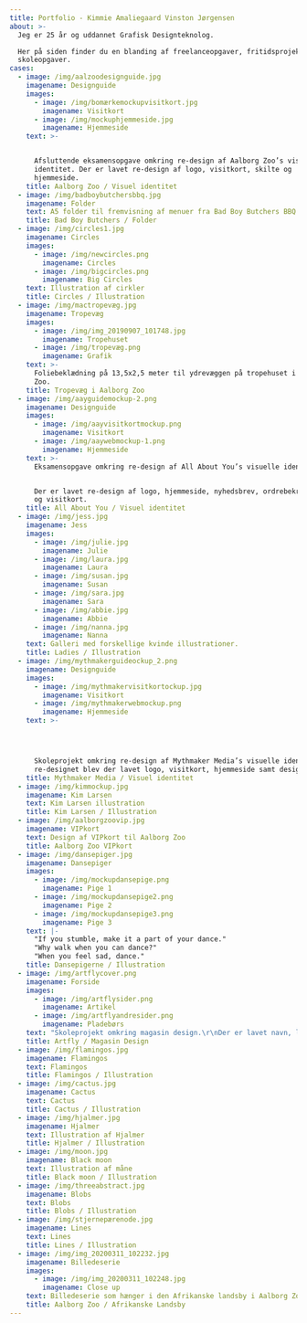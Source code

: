 ```yaml
---
title: Portfolio - Kimmie Amaliegaard Vinston Jørgensen
about: >-
  Jeg er 25 år og uddannet Grafisk Designteknolog.

  Her på siden finder du en blanding af freelanceopgaver, fritidsprojekter samt
  skoleopgaver.
cases:
  - image: /img/aalzoodesignguide.jpg
    imagename: Designguide
    images:
      - image: /img/bomærkemockupvisitkort.jpg
        imagename: Visitkort
      - image: /img/mockuphjemmeside.jpg
        imagename: Hjemmeside
    text: >-


      Afsluttende eksamensopgave omkring re-design af Aalborg Zoo’s visuelle
      identitet. Der er lavet re-design af logo, visitkort, skilte og
      hjemmeside.
    title: Aalborg Zoo / Visuel identitet
  - image: /img/badboybutchersbbq.jpg
    imagename: Folder
    text: A5 folder til fremvisning af menuer fra Bad Boy Butchers BBQ
    title: Bad Boy Butchers / Folder
  - image: /img/circles1.jpg
    imagename: Circles
    images:
      - image: /img/newcircles.png
        imagename: Circles
      - image: /img/bigcircles.png
        imagename: Big Circles
    text: Illustration af cirkler
    title: Circles / Illustration
  - image: /img/mactropevæg.jpg
    imagename: Tropevæg
    images:
      - image: /img/img_20190907_101748.jpg
        imagename: Tropehuset
      - image: /img/tropevæg.png
        imagename: Grafik
    text: >-
      Foliebeklædning på 13,5x2,5 meter til ydrevæggen på tropehuset i Aalborg
      Zoo.
    title: Tropevæg i Aalborg Zoo
  - image: /img/aayguidemockup-2.png
    imagename: Designguide
    images:
      - image: /img/aayvisitkortmockup.png
        imagename: Visitkort
      - image: /img/aaywebmockup-1.png
        imagename: Hjemmeside
    text: >-
      Eksamensopgave omkring re-design af All About You’s visuelle identitet.


      Der er lavet re-design af logo, hjemmeside, nyhedsbrev, ordrebekræftelse
      og visitkort.
    title: All About You / Visuel identitet
  - image: /img/jess.jpg
    imagename: Jess
    images:
      - image: /img/julie.jpg
        imagename: Julie
      - image: /img/laura.jpg
        imagename: Laura
      - image: /img/susan.jpg
        imagename: Susan
      - image: /img/sara.jpg
        imagename: Sara
      - image: /img/abbie.jpg
        imagename: Abbie
      - image: /img/nanna.jpg
        imagename: Nanna
    text: Galleri med forskellige kvinde illustrationer.
    title: Ladies / Illustration
  - image: /img/mythmakerguideockup_2.png
    imagename: Designguide
    images:
      - image: /img/mythmakervisitkortockup.jpg
        imagename: Visitkort
      - image: /img/mythmakerwebmockup.png
        imagename: Hjemmeside
    text: >-




      Skoleprojekt omkring re-design af Mythmaker Media’s visuelle identitet. I
      re-designet blev der lavet logo, visitkort, hjemmeside samt design guide.
    title: Mythmaker Media / Visuel identitet
  - image: /img/kimmockup.jpg
    imagename: Kim Larsen
    text: Kim Larsen illustration
    title: Kim Larsen / Illustration
  - image: /img/aalborgzoovip.jpg
    imagename: VIPkort
    text: Design af VIPkort til Aalborg Zoo
    title: Aalborg Zoo VIPkort
  - image: /img/dansepiger.jpg
    imagename: Dansepiger
    images:
      - image: /img/mockupdansepige.png
        imagename: Pige 1
      - image: /img/mockupdansepige2.png
        imagename: Pige 2
      - image: /img/mockupdansepige3.png
        imagename: Pige 3
    text: |-
      "If you stumble, make it a part of your dance."
      "Why walk when you can dance?"
      "When you feel sad, dance."
    title: Dansepigerne / Illustration
  - image: /img/artflycover.png
    imagename: Forside
    images:
      - image: /img/artflysider.png
        imagename: Artikel
      - image: /img/artflyandresider.png
        imagename: Pladebørs
    text: "Skoleprojekt omkring magasin design.\r\nDer er lavet navn, logo, forside med et billede fra en anden kunstner, indersider, samt en designguide"
    title: Artfly / Magasin Design
  - image: /img/flamingos.jpg
    imagename: Flamingos
    text: Flamingos
    title: Flamingos / Illustration
  - image: /img/cactus.jpg
    imagename: Cactus
    text: Cactus
    title: Cactus / Illustration
  - image: /img/hjalmer.jpg
    imagename: Hjalmer
    text: Illustration af Hjalmer
    title: Hjalmer / Illustration
  - image: /img/moon.jpg
    imagename: Black moon
    text: Illustration af måne
    title: Black moon / Illustration
  - image: /img/threeabstract.jpg
    imagename: Blobs
    text: Blobs
    title: Blobs / Illustration
  - image: /img/stjernepærenode.jpg
    imagename: Lines
    text: Lines
    title: Lines / Illustration
  - image: /img/img_20200311_102232.jpg
    imagename: Billedeserie
    images:
      - image: /img/img_20200311_102248.jpg
        imagename: Close up
    text: Billedeserie som hænger i den Afrikanske landsby i Aalborg Zoo.
    title: Aalborg Zoo / Afrikanske Landsby
---
```


